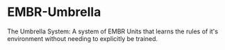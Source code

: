 # EMBR-Umbrella
The Umbrella System: A system of EMBR Units that learns the rules of it's environment without needing to explicitly be trained.
